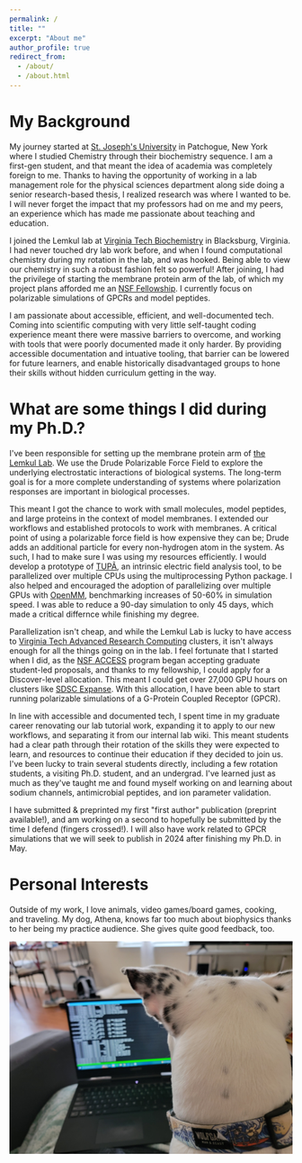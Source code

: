 ```yaml
---
permalink: /
title: ""
excerpt: "About me"
author_profile: true
redirect_from: 
  - /about/
  - /about.html
---
```


My Background
======

My journey started at [St. Joseph's University](https://www.sjny.edu/long-island) in Patchogue, New York where I studied Chemistry through their biochemistry sequence. I am a first-gen student, and that meant the idea of academia was completely foreign to me. Thanks to having the opportunity of working in a lab management role for the physical sciences department along side doing a senior research-based thesis, I realized research was where I wanted to be. I will never forget the impact that my professors had on me and my peers, an experience which has made me passionate about teaching and education.

I joined the Lemkul lab at [Virginia Tech Biochemistry](https://www.biochem.vt.edu/) in Blacksburg, Virginia. I had never touched dry lab work before, and when I found computational chemistry during my rotation in the lab, and was hooked. Being able to view our chemistry in such a robust fashion felt so powerful! After joining, I had the privilege of starting the membrane protein arm of the lab, of which my project plans afforded me an [NSF Fellowship](https://news.vt.edu/articles/2021/11/cals-bchm-nsf-grfp-fellow.html). I currently focus on polarizable simulations of GPCRs and model peptides.

I am passionate about accessible, efficient, and well-documented tech. Coming into scientific computing with very little self-taught coding experience meant there were massive barriers to overcome, and working with tools that were poorly documented made it only harder. By providing accessible documentation and intuative tooling, that barrier can be lowered for future learners, and enable historically disadvantaged groups to hone their skills without hidden curriculum getting in the way.

What are some things I did during my Ph.D.?
======

I've been responsible for setting up the membrane protein arm of [the Lemkul Lab](https://www.thelemkullab.com/). We use the Drude Polarizable Force Field to explore the underlying electrostatic interactions of biological systems. The long-term goal is for a more complete understanding of systems where polarization responses are important in biological processes.

This meant I got the chance to work with small molecules, model peptides, and large proteins in the context of model membranes. I extended our workflows and established protocols to work with membranes. A critical point of using a polarizable force field is how expensive they can be; Drude adds an additional particle for every non-hydrogen atom in the system. As such, I had to make sure I was using my resources efficiently. I would develop a prototype of [TUPÃ](https://github.com/mdpoleto/tupa), an intrinsic electric field analysis tool, to be parallelized over multiple CPUs using the multiprocessing Python package. I also helped and encouraged the adoption of parallelizing over multiple GPUs with [OpenMM](https://openmm.org/), benchmarking increases of 50-60% in simulation speed. I was able to reduce a 90-day simulation to only 45 days, which made a critical differnce while finishing my degree.

Parallelization isn't cheap, and while the Lemkul Lab is lucky to have access to [Virginia Tech Advanced Research Computing](https://arc.vt.edu/) clusters, it isn't always enough for all the things going on in the lab. I feel fortunate that I started when I did, as the [NSF ACCESS](https://access-ci.org/) program began accepting graduate student-led proposals, and thanks to my fellowship, I could apply for a Discover-level allocation. This meant I could get over 27,000 GPU hours on clusters like [SDSC Expanse](https://www.sdsc.edu/support/user_guides/expanse.html). With this allocation, I have been able to start running polarizable simulations of a G-Protein Coupled Receptor (GPCR).

In line with accessible and documented tech, I spent time in my graduate career renovating our lab tutorial work, expanding it to apply to our new workflows, and separating it from our internal lab wiki. This meant students had a clear path through their rotation of the skills they were expected to learn, and resources to continue their education if they decided to join us. I've been lucky to train several students directly, including a few rotation students, a visiting Ph.D. student, and an undergrad. I've learned just as much as they've taught me and found myself working on and learning about sodium channels, antimicrobial peptides, and ion parameter validation. 

I have submitted & preprinted my first "first author" publication (preprint available!), and am working on a second to hopefully be submitted by the time I defend (fingers crossed!). I will also have work related to GPCR simulations that we will seek to publish in 2024 after finishing my Ph.D. in May.


Personal Interests 
======

Outside of my work, I love animals, video games/board games, cooking, and traveling. My dog, Athena, knows far too much about biophysics thanks to her being my practice audience. She gives quite good feedback, too. 

![Athena, my white with black polkadot dog, overlooking the terminal on my laptop.](/files/athena.jpg)




